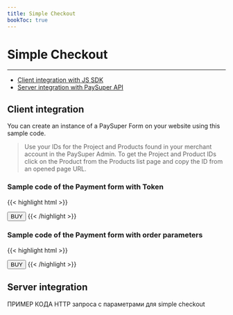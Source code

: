 ```yaml
---
title: Simple Checkout
bookToc: true
---
```


# Simple Checkout
***

* [Client integration with JS SDK](#client-integration)
* [Server integration with PaySuper API](#server-integration)

## Client integration

You can create an instance of a PaySuper Form on your website using this sample code.

> Use your IDs for the Project and Products found in your merchant account in the PaySuper Admin. To get the Project and Product IDs click on the Product from the Products list page and copy the ID from an opened page URL.

### Sample code of the Payment form with Token

{{< highlight html >}}
<script>
function buyItems() {
    // Create an instance of the Payment Form with required order parameters
    const paySuper = new PaySuper({
        token: '5cd5620f06ae110001509185'
    });
    
    // Display a modal window with the Payment Form
    paySuper.renderModal();

    paySuper.on('paymentCompleted', function() {
        // You can show a completed payment message
    });
}
</script>

<button onclick="buyItems()">BUY</button>
{{< /highlight >}}

### Sample code of the Payment form with order parameters

{{< highlight html >}}
<script>
    function buyItems() {
        // Create an instance of the Payment Form with required order parameters
        const paySuper = new PaySuper({
            project: '5cd5624a06ae110001509186',
            amount: 50,
            currency: 'USD'
        });
        
        // Display a modal window with the Payment Form
        paySuper.renderModal();

        paySuper.on('paymentCompleted', function() {
            // You can show a completed payment message
        });
    }
</script>

<button onclick="buyItems()">BUY</button>
{{< /highlight >}}

## Server integration

ПРИМЕР КОДА HTTP запроса с параметрами для simple checkout